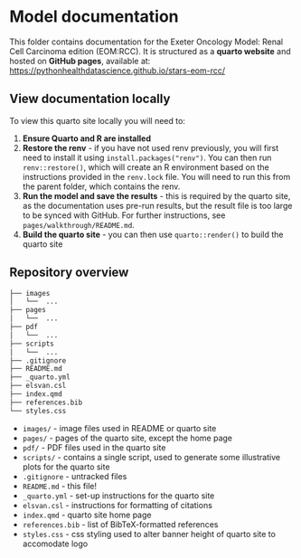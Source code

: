 # Model documentation

This folder contains documentation for the Exeter Oncology Model: Renal Cell Carcinoma edition (EOM:RCC). It is structured as a **quarto website** and hosted on **GitHub pages**, available at: <https://pythonhealthdatascience.github.io/stars-eom-rcc/>

## View documentation locally

To view this quarto site locally you will need to:

1. **Ensure Quarto and R are installed**
2. **Restore the renv** - if you have not used renv previously, you will first need to install it using `install.packages("renv")`. You can then run `renv::restore()`, which will create an R environment based on the instructions provided in the `renv.lock` file. You will need to run this from the parent folder, which contains the renv.
3. **Run the model and save the results** - this is required by the quarto site, as the documentation uses pre-run results, but the result file is too large to be synced with GitHub. For further instructions, see `pages/walkthrough/README.md`.
4. **Build the quarto site** - you can then use `quarto::render()` to build the quarto site

## Repository overview

```bash
├── images
│   └──  ...
├── pages
│   └──  ...
├── pdf
│   └──  ...
├── scripts
│   └──  ...
├── .gitignore
├── README.md
├── _quarto.yml
├── elsvan.csl
├── index.qmd
├── references.bib
└── styles.css
```

* `images/` - image files used in README or quarto site
* `pages/` - pages of the quarto site, except the home page
* `pdf/` - PDF files used in the quarto site
* `scripts/` - contains a single script, used to generate some illustrative plots for the quarto site
* `.gitignore` - untracked files
* `README.md` - this file!
* `_quarto.yml` - set-up instructions for the quarto site
* `elsvan.csl` - instructions for formatting of citations
* `index.qmd` - quarto site home page
* `references.bib` - list of BibTeX-formatted references
* `styles.css` - css styling used to alter banner height of quarto site to accomodate logo